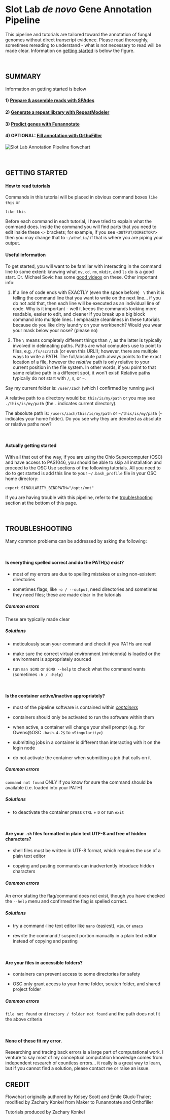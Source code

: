# Slot Lab *de novo* Gene Annotation Pipeline
This pipeline and tutorials are tailored toward the annotation of fungal genomes without direct transcript evidence. Please read thoroughly, sometimes rereading to understand - what is not necessary to read will be made clear. Information on [getting started](https://gitlab.com/xonq/tutorials/-/blob/master/annotationPipeline.md#getting-started) is below the figure.

<br />

## SUMMARY
Information on getting started is below
#### 1) [Prepare & assemble reads with SPAdes](https://gitlab.com/xonq/tutorials/-/blob/master/assembly.md)
#### 2) [Generate a repeat library with RepeatModeler](https://gitlab.com/xonq/tutorials/-/blob/master/repeatmodeler.md)
#### 3) [Predict genes with Funannotate](https://gitlab.com/xonq/tutorials/-/blob/master/funannotate.md)
#### 4) OPTIONAL: [Fill annotation with OrthoFiller](https://gitlab.com/xonq/tutorials/-/blob/master/orthofiller.md)

![Slot Lab Annotation Pipeline flowchart](https://gitlab.com/xonq/tutorials/-/raw/master/image/annotationPipeline.png "Flowchart")

<br />

## GETTING STARTED
#### How to read tutorials
Commands in this tutorial will be placed in obvious command boxes `like this` or
```
like this
```
Before each command in each tutorial, I have tried to explain what the command does. Inside the command you will find parts that you need to edit inside these `<>` brackets; for example, if you see `<OUTPUT/DIRECTORY>` then you may change that to `~/athelia/` if that is where you are piping your output.

#### Useful information
To get started, you will want to be familiar with interacting in the command line to some extent: knowing what `mv`, `cd`, `rm`, `mkdir`, and `ls` do is a good start. Dr. Michael Sovic has some [good videos](https://www.youtube.com/playlist?list=PLxhIMi78eQehzRgd1C6wkJaaf0_nEnmvH) on these. Other important info:

1) If a line of code ends with EXACTLY (even the space before) ` \` then it is telling the command line that you want to write on the next line... if you do not add that, then each line will be executed as an individual line of code. Why is it important - well it keeps the commands looking more readable, easier to edit, and cleaner if you break up a big block command into multiple lines. I emphasize cleanliness in these tutorials because do you like dirty laundry on your workbench? Would you wear your mask below your nose? (please no)

2) The `\` means completely different things than `/`, as the latter is typically involved in delineating paths. Paths are what computers use to point to files, e.g. `/fs/scratch` (or even this URL!); however, there are multiple ways to write a PATH. The full/absolute path always points to the exact location of a file, however the *relative* path is only relative to your current position in the file system. In other words, if you point to that same relative path in a different spot, it won't exist! Relative paths typically do not start with `/`, `$`, or `~`. 

Say my current folder is: `/user/zach` (which I confirmed by running `pwd`)

A relative path to a directory would be: `this/is/my/path` or you may see `./this/is/my/path` (the `.` indicates current directory). 

The absolute path is: `/users/zach/this/is/my/path` or `~/this/is/my/path` (`~` indicates your home folder). Do you see why they are denoted as absolute or relative paths now?


<br />

#### Actually getting started
With all that out of the way, if you are using the Ohio Supercomputer (OSC) and have access to PAS1046, you should be able to skip all installation and proceed to the OSC Use sections of the following tutorials. All you need to do to get started is add this line to your `~/.bash_profile` file in your OSC home directory:
```
export SINGULARITY_BINDPATH="/opt:/mnt"
```

If you are having trouble with this pipeline, refer to the [troubleshooting](https://gitlab.com/xonq/tutorials/-/blob/master/annotationPipeline.md#troubleshooting) section at the bottom of this page.

<br />

## TROUBLESHOOTING
Many common problems can be addressed by asking the following:


<br />

#### Is everything spelled correct and do the PATH(s) exist?
- most of my errors are due to spelling mistakes or using non-existent directories

- sometimes flags, like `-o / --output`, need directories and sometimes they need files; these are made clear in the tutorials


##### Common errors
These are typically made clear


##### Solutions
- meticulously scan your command and check if you PATHs are real

- make sure the correct virtual environment (miniconda) is loaded or the environment is appropriately sourced

- run `man $CMD` or `$CMD --help` to check what the command wants (sometimes `-h / -help`)


<br />

#### Is the container active/inactive appropriately?
- most of the pipeline software is contained within [*containers*](https://gitlab.com/xonq/tutorials/-/blob/master/containers.md) 

- containers should only be activated to run the software within them

- when active, a container will change your shell prompt (e.g. for Owens@OSC `-bash-4.2$` to `<Singularity>`)

- submitting jobs in a container is different than interacting with it on the login node

- do not activate the container when submitting a job that calls on it


##### Common errors
`command not found` ONLY if you know for sure the command should be available (i.e. loaded into your PATH)


##### Solutions
- to deactivate the container press `CTRL` + `D` or run `exit`


<br />

#### Are your `.sh` files formatted in plain text UTF-8 and free of hidden characters?
- shell files must be written in UTF-8 format, which requires the use of a plain text editor

- copying and pasting commands can inadvertently introduce hidden characters 


##### Common errors
An error stating the flag/command does not exist, though you have checked the `--help` menu and confirmed the flag is spelled correct. 


##### Solutions
- try a command-line text editor like `nano` (easiest), `vim`, or `emacs`

- rewrite the command / suspect portion manually in a plain text editor instead of copying and pasting


<br />

#### Are your files in accessible folders?
- containers can prevent access to some directories for safety

- OSC only grant access to your home folder, scratch folder, and shared project folder


##### Common errors
`file not found` or `directory / folder not found` and the path does not fit the above criteria


<br />

#### None of these fit my error.
Researching and tracing back errors is a large part of computational work. I venture to say most of my conceptual computation knowledge comes from independent research of countless errors... it really is a great way to learn, but if you cannot find a solution, please contact me or raise an issue.

## CREDIT
Flowchart originally authored by Kelsey Scott and Emile Gluck-Thaler; modified by Zachary Konkel from Maker to Funannotate and Orthofiller

Tutorials produced by Zachary Konkel

